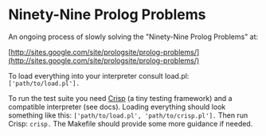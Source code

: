 # Ninety-Nine Prolog Problems

An ongoing process of slowly solving the "Ninety-Nine Prolog Problems" at:

[http://sites.google.com/site/prologsite/prolog-problems/](http://sites.google.com/site/prologsite/prolog-problems/)

To load everything into your interpreter consult load.pl: `['path/to/load.pl'].`

To run the test suite you need [Crisp](https://github.com/khueue/crisp) (a tiny testing framework) and a compatible interpreter (see docs). Loading everything should look something like this: `['path/to/load.pl', 'path/to/crisp.pl'].` Then run Crisp: `crisp.` The Makefile should provide some more guidance if needed.

